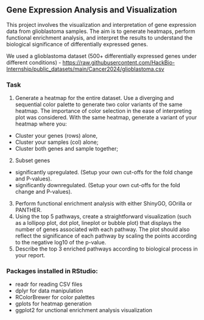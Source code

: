 ## Gene Expression Analysis and Visualization
This project involves the visualization and interpretation of gene expression data from glioblastoma samples. The aim is to generate heatmaps, perform functional enrichment analysis, and interpret the results to understand the biological significance of differentially expressed genes.

We used a glioblastoma dataset (500+ differentially expressed genes under different conditions) - https://raw.githubusercontent.com/HackBio-Internship/public_datasets/main/Cancer2024/glioblastoma.csv

### Task
1. Generate a heatmap for the entire dataset. Use a diverging and sequential color palette to generate two color variants of the same heatmap. The importance of color selection in the ease of interpreting plot was considered.
With the same heatmap, generate a variant of your heatmap where you:
- Cluster your genes (rows) alone,
- Cluster your samples (col) alone;
- Cluster both genes and sample together;
2. Subset genes
- significantly upregulated. (Setup your own cut-offs for the fold change and P-values).
- significantly downregulated. (Setup your own cut-offs for the fold change and P-values).
3. Perform functional enrichment analysis with either ShinyGO, GOrilla or PANTHER.
4. Using the top 5 pathways, create a straightforward visualization (such as a lollipop plot, dot plot, lineplot or bubble plot) that displays the number of genes associated with each pathway. The plot should also reflect the significance of each pathway by scaling the points according to the negative log10 of the p-value.
5. Describe the top 3 enriched pathways according to biological process in your report.

### Packages installed in RStudio:
- readr for reading CSV files
- dplyr for data manipulation
- RColorBrewer for color palettes
- gplots for heatmap generation
- ggplot2 for unctional enrichment analysis visualization



